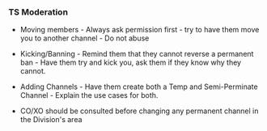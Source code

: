 ### TS Moderation

* Moving members - Always ask permission first - try to have them move you to another channel - Do not abuse

* Kicking/Banning - Remind them that they cannot reverse a permanent ban - Have them try and kick you, ask them if they know why they cannot.

* Adding Channels - Have them create both a Temp and Semi-Perminate Channel - Explain the use cases for both.

* CO/XO should be consulted before changing any permanent channel in the Division's area